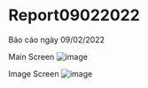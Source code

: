 # Report09022022
Báo cáo ngày 09/02/2022

Main Screen
![image](https://user-images.githubusercontent.com/99231493/153154004-9e9ac950-bb64-41c9-85c5-2f45be849733.png)

Image Screen 
![image](https://user-images.githubusercontent.com/99231493/153154150-ce7b784c-c881-4260-84ca-3baeec515d5b.png)

